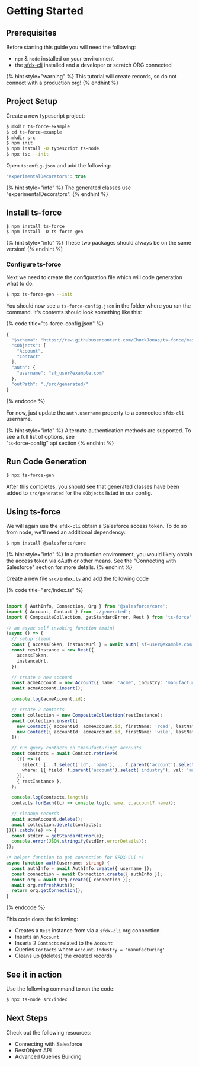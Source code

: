 # Getting Started

## Prerequisites

Before starting this guide you will need the following:

* `npm` & `node` installed on your environment
* the [sfdx-cli](https://developer.salesforce.com/tools/sfdxcli) installed and a developer or scratch ORG connected

{% hint style="warning" %}
This tutorial will create records, so do not connect with a production org!
{% endhint %}

## Project Setup

Create a new typescript project:

```bash
$ mkdir ts-force-example
$ cd ts-force-example
$ mkdir src
$ npm init
$ npm install -D typescript ts-node
$ npx tsc --init
```

Open `tsconfig.json` and add the following:

```javascript
"experimentalDecorators": true
```

{% hint style="info" %}
The generated classes use "experimentalDecorators".
{% endhint %}

## Install ts-force

```
$ npm install ts-force
$ npm install -D ts-force-gen
```

{% hint style="info" %}
 These two packages should always be on the same version!
{% endhint %}

### Configure ts-force

Next we need to create the configuration file which will code generation what to do:

```bash
$ npx ts-force-gen --init
```

You should now see a `ts-force-config.json` in the folder where you ran the command.  It's contents should look something like this:

{% code title="ts-force-config.json" %}
```javascript
{
  "$schema": "https://raw.githubusercontent.com/ChuckJonas/ts-force/master/ts-force-gen/ts-force-config.schema.json",
  "sObjects": [
    "Account",
    "Contact"
  ],
  "auth": {
    "username": "sf_user@example.com"
  },
  "outPath": "./src/generated/"
}

```
{% endcode %}

For now, just update the `auth.username` property to a connected `sfdx-cli` username.

{% hint style="info" %}
Alternate authentication methods are supported. To see a full list of options, see   
"ts-force-config" api section
{% endhint %}

## Run Code Generation

```bash
$ npx ts-force-gen
```

After this completes, you should see that generated classes have been added to `src/generated` for the `sObjects` listed in our config.

## Using ts-force

We will again use the `sfdx-cli` obtain a Salesforce access token.   To do so from node, we'll need an additional dependency:

```typescript
$ npm install @salesforce/core
```

{% hint style="info" %}
In a production environment, you would likely obtain the access token via oAuth or other means.  See the "Connecting with Salesforce" section for more details.
{% endhint %}

  
Create a new file `src/index.ts` and add the following code

{% code title="src/index.ts" %}
```typescript

import { AuthInfo, Connection, Org } from '@salesforce/core';
import { Account, Contact } from './generated';
import { CompositeCollection, getStandardError, Rest } from 'ts-force';

// an async self invoking function (main)
(async () => {
  // setup client
  const { accessToken, instanceUrl } = await auth('sf-user@example.com'); // update username!
  const restInstance = new Rest({
    accessToken,
    instanceUrl,
  });

  // create a new account
  const acmeAccount = new Account({ name: 'acme', industry: 'manufacturing' }, restInstance);
  await acmeAccount.insert();

  console.log(acmeAccount.id);

  // create 2 contacts
  const collection = new CompositeCollection(restInstance);
  await collection.insert([
    new Contact({ accountId: acmeAccount.id, firstName: 'road', lastName: 'runner' }),
    new Contact({ accountId: acmeAccount.id, firstName: 'wile', lastName: 'coyote' }),
  ]);

  // run query contacts on "manufacturing" accounts
  const contacts = await Contact.retrieve(
    (f) => ({
      select: [...f.select('id', 'name'), ...f.parent('account').select('id', 'name')],
      where: [{ field: f.parent('account').select('industry'), val: 'manufacturing' }],
    }),
    { restInstance },
  );

  console.log(contacts.length);
  contacts.forEach((c) => console.log(c.name, c.account?.name));

  // cleanup records
  await acmeAccount.delete();
  await collection.delete(contacts);
})().catch((e) => {
  const stdErr = getStandardError(e);
  console.error(JSON.stringify(stdErr.errorDetails));
});

/* helper function to get connection for SFDX-CLI */
async function auth(username: string) {
  const authInfo = await AuthInfo.create({ username });
  const connection = await Connection.create({ authInfo });
  const org = await Org.create({ connection });
  await org.refreshAuth();
  return org.getConnection();
}

```
{% endcode %}

This code does the following:

* Creates a `Rest` instance from via a `sfdx-cli` org connection
* Inserts an `Account`
* Inserts 2 `Contacts` related to the `Account`
* Queries `Contacts` where `Account.Industry = 'manufacturing'`
* Cleans up \(deletes\) the created records

## See it in action

Use the following command to run the code:

```bash
$ npx ts-node src/index
```

## Next Steps

Check out the following resources:

* Connecting with Salesforce
* RestObject API
* Advanced Queries Building



